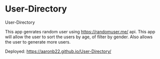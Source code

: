 # User-Directory
User-Directory


This app genrates random user using https://randomuser.me/ api. This app will allow the user to sort the users by age, of filter by gender. Also allows the user to generate more users.

Deployed: https://aaronb22.github.io/User-Directory/
